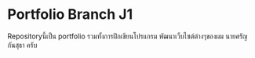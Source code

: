 # Portfolio Branch J1
Repositoryนี้เป็น portfolio รวมทั้งการฝึกเขียนโปรแกรม พัฒนาเว็บไซต์ต่างๆของผม นายศรัญ กันสุธา ครับ
